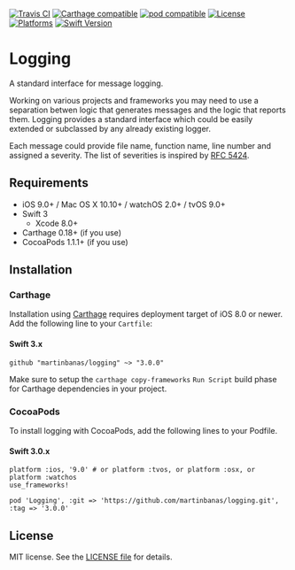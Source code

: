 [![Travis CI](https://travis-ci.org/martinbanas/logging.svg?branch=master)](https://travis-ci.org/martinbanas/logging)
[![Carthage compatible](https://img.shields.io/badge/Carthage-compatible-4BC51D.svg?style=flat)](https://github.com/Carthage/Carthage)
[![pod compatible](https://img.shields.io/badge/pod-compatible-4BC51D.svg?style=flat)](https://cocoapods.org)
[![License](https://img.shields.io/badge/License-MIT-lightgrey.svg?style=flat)](https://github.com/martinbanas/logging)
[![Platforms](https://img.shields.io/badge/platform-iOS%20%7C%20tvOS%20%7C%20macOS%20%7C%20watchOS-lightgrey.svg)](https://github.com/martinbanas/logging)
[![Swift Version](https://img.shields.io/badge/Swift-3.x-F16D39.svg?style=flat)](https://developer.apple.com/swift)

Logging
========

A standard interface for message logging.

Working on various projects and frameworks you may need to use a separation betwen logic that generates messages and the logic that reports them. Logging provides a standard interface which could be easily extended or subclassed by any already existing logger.

Each message could provide file name, function name, line number and assigned a severity. The list of severities is inspired by [RFC 5424](https://tools.ietf.org/html/rfc5424).

## Requirements
- iOS 9.0+ / Mac OS X 10.10+ / watchOS 2.0+ / tvOS 9.0+
- Swift 3
  - Xcode 8.0+
- Carthage 0.18+ (if you use)
- CocoaPods 1.1.1+ (if you use)

## Installation

### Carthage
Installation using [Carthage](https://github.com/Carthage/Carthage) requires deployment target of iOS 8.0 or newer.
Add the following line to your `Cartfile`:

#### Swift 3.x

```
github "martinbanas/logging" ~> "3.0.0"
```

Make sure to setup the `carthage copy-frameworks` `Run Script` build phase for Carthage dependencies in your project.

### CocoaPods
To install logging with CocoaPods, add the following lines to your Podfile.

#### Swift 3.0.x

```
platform :ios, '9.0' # or platform :tvos, or platform :osx, or platform :watchos
use_frameworks!

pod 'Logging', :git => 'https://github.com/martinbanas/logging.git', :tag => '3.0.0'
```

## License

MIT license. See the [LICENSE file](LICENSE.txt) for details.